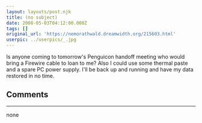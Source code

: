 ```yaml
---
layout: layouts/post.njk
title: (no subject)
date: 2008-05-03T04:12:00.000Z
tags: []
original_url: 'https://nemorathwald.dreamwidth.org/215603.html'
userpic: ../userpics/_.jpg
---
```

Is anyone coming to tomorrow's Penguicon handoff meeting who would bring a Firewire cable to loan to me? Also I could use some thermal paste and a spare PC power supply. I'll be back up and running and have my data restored in no time.

## Comments

---

none
